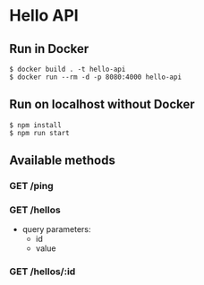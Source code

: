 # Hello API

## Run in Docker

```
$ docker build . -t hello-api
$ docker run --rm -d -p 8080:4000 hello-api
```

## Run on localhost without Docker

```
$ npm install
$ npm run start
```

## Available methods

### GET /ping

### GET /hellos

- query parameters:
  - id
  - value

### GET /hellos/:id
